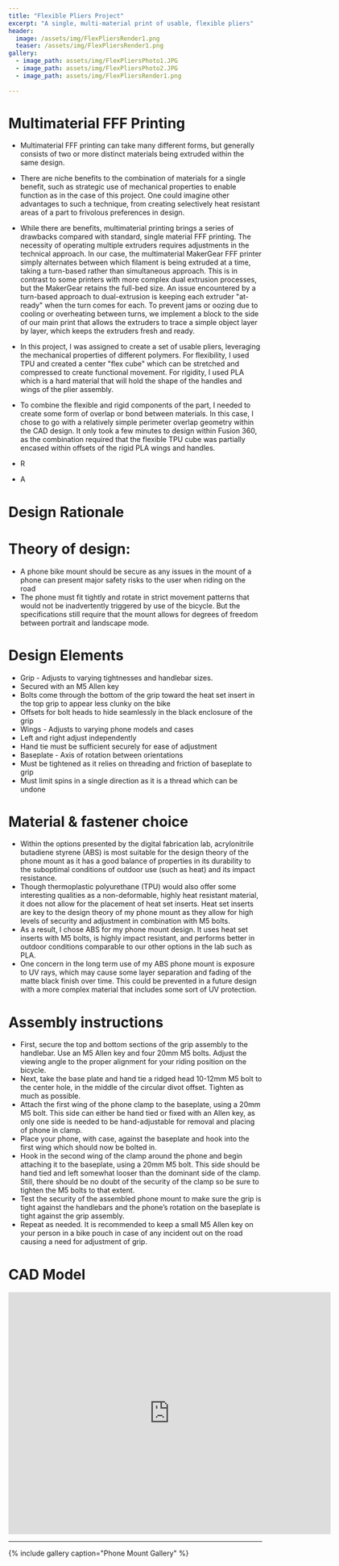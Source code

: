 ```yaml
---
title: "Flexible Pliers Project"
excerpt: "A single, multi-material print of usable, flexible pliers"
header:
  image: /assets/img/FlexPliersRender1.png
  teaser: /assets/img/FlexPliersRender1.png
gallery:
  - image_path: assets/img/FlexPliersPhoto1.JPG
  - image_path: assets/img/FlexPliersPhoto2.JPG
  - image_path: assets/img/FlexPliersRender1.png
   
---
```

# Multimaterial FFF Printing
* Multimaterial FFF printing can take many different forms, but generally consists of two or more distinct materials being extruded within the same design.
* There are niche benefits to the combination of materials for a single benefit, such as strategic use of mechanical properties to enable function as in the case of this project. One could imagine other advantages to such a technique, from creating selectively heat resistant areas of a part to frivolous preferences in design.
* While there are benefits, multimaterial printing brings a series of drawbacks compared with standard, single material FFF printing. The necessity of operating multiple extruders requires adjustments in the technical approach. In our case, the multimaterial MakerGear FFF printer simply alternates between which filament is being extruded at a time, taking a turn-based rather than simultaneous approach. This is in contrast to some printers with more complex dual extrusion processes, but the MakerGear retains the full-bed size. An issue encountered by a turn-based approach to dual-extrusion is keeping each extruder "at-ready" when the turn comes for each. To prevent jams or oozing due to cooling or overheating between turns, we implement a block to the side of our main print that allows the extruders to trace a simple object layer by layer, which keeps the extruders fresh and ready.
* In this project, I was assigned to create a set of usable pliers, leveraging the mechanical properties of different polymers. For flexibility, I used TPU and created a center "flex cube" which can be stretched and compressed to create functional movement. For rigidity, I used PLA which is a hard material that will hold the shape of the handles and wings of the plier assembly. 
* To combine the flexible and rigid components of the part, I needed to create some form of overlap or bond between materials. In this case, I chose to go with a relatively simple perimeter overlap geometry within the CAD design. It only took a few minutes to design within Fusion 360, as the combination required that the flexible TPU cube was partially encased within offsets of the rigid PLA wings and handles.
* R

* A

# Design Rationale

# Theory of design:
* A phone bike mount should be secure as any issues in the mount of a phone can present major safety risks to the user when riding on the road
* The phone must fit tightly and rotate in strict movement patterns that would not be inadvertently triggered by use of the bicycle. But the specifications still require that the mount allows for degrees of freedom between portrait and landscape mode.

# Design Elements
* Grip - Adjusts to varying tightnesses and handlebar sizes. 
*   Secured with an M5 Allen key
*   Bolts come through the bottom of the grip toward the heat set insert in the top grip to appear less clunky on the bike
*   Offsets for bolt heads to hide seamlessly in the black enclosure of the grip
* Wings - Adjusts to varying phone models and cases
*   Left and right adjust independently
*   Hand tie must be sufficient securely for ease of adjustment
* Baseplate - Axis of rotation between orientations
*   Must be tightened as it relies on threading and friction of baseplate to grip
*   Must limit spins in a single direction as it is a thread which can be undone

# Material & fastener choice
* Within the options presented by the digital fabrication lab, acrylonitrile butadiene styrene (ABS) is most suitable for the design theory of the phone mount as it has a good balance of properties in its durability to the suboptimal conditions of outdoor use (such as heat) and its impact resistance.
* Though thermoplastic polyurethane (TPU) would also offer some interesting qualities as a non-deformable, highly heat resistant material, it does not allow for the placement of heat set inserts. Heat set inserts are key to the design theory of my phone mount as they allow for high levels of security and adjustment in combination with M5 bolts.
* As a result, I chose ABS for my phone mount design. It uses heat set inserts with M5 bolts, is highly impact resistant, and performs better in outdoor conditions comparable to our other options in the lab such as PLA. 
* One concern in the long term use of my ABS phone mount is exposure to UV rays, which may cause some layer separation and fading of the matte black finish over time. This could be prevented in a future design with a more complex material that includes some sort of UV protection.

# Assembly instructions
* First, secure the top and bottom sections of the grip assembly to the handlebar. Use an M5 Allen key and four 20mm M5 bolts. Adjust the viewing angle to the proper alignment for your riding position on the bicycle.
* Next, take the base plate and hand tie a ridged head 10-12mm M5 bolt to the center hole, in the middle of the circular divot offset. Tighten as much as possible.
* Attach the first wing of the phone clamp to the baseplate, using a 20mm M5 bolt. This side can either be hand tied or fixed with an Allen key, as only one side is needed to be hand-adjustable for removal and placing of phone in clamp.
* Place your phone, with case, against the baseplate and hook into the first wing which should now be bolted in.
* Hook in the second wing of the clamp around the phone and begin attaching it to the baseplate, using a 20mm M5 bolt. This side should be hand tied and left somewhat looser than the dominant side of the clamp. Still, there should be no doubt of the security of the clamp so be sure to tighten the M5 bolts to that extent.
* Test the security of the assembled phone mount to make sure the grip is tight against the handlebars and the phone’s rotation on the baseplate is tight against the grip assembly. 
* Repeat as needed. It is recommended to keep a small M5 Allen key on your person in a bike pouch in case of any incident out on the road causing a need for adjustment of grip.

# CAD Model
<iframe src="https://vanderbilt643.autodesk360.com/shares/public/SH512d4QTec90decfa6e687bf4df5af6701e?mode=embed" width="640" height="480" allowfullscreen="true" webkitallowfullscreen="true" mozallowfullscreen="true"  frameborder="0"></iframe>

---

{% include gallery caption="Phone Mount Gallery" %}
